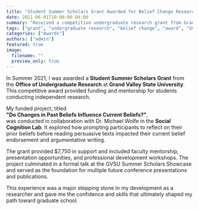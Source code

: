 ```yaml
---
title: "Student Summer Scholars Grant Awarded for Belief Change Research (2021)"
date: 2021-06-01T10:00:00-04:00
summary: "Received a competitive undergraduate research grant from Grand Valley State University to lead a project on belief revision and persuasive writing."
tags: ["grant", "undergraduate research", "belief change", "award", "GVSU"]
categories: ["Awards"]
authors: ["admin"]
featured: true
image:
  filename: ""
  preview_only: true
---
```


In Summer 2021, I was awarded a **Student Summer Scholars Grant** from the **Office of Undergraduate Research** at **Grand Valley State University**. This competitive award provided funding and mentorship for students conducting independent research.

My funded project, titled  
**"Do Changes in Past Beliefs Influence Current Beliefs?"**,  
was conducted in collaboration with Dr. Michael Wolfe in the **Social Cognition Lab**. It explored how prompting participants to reflect on their prior beliefs before reading persuasive texts impacted their current belief endorsement and argumentative writing.

The grant provided $7,750 in support and included faculty mentorship, presentation opportunities, and professional development workshops. The project culminated in a formal talk at the GVSU Summer Scholars Showcase and served as the foundation for multiple future conference presentations and publications.

This experience was a major stepping stone in my development as a researcher and gave me the confidence and skills that ultimately shaped my path toward graduate school.